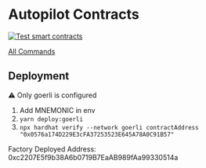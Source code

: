 # Autopilot Contracts

[![Test smart contracts](https://github.com/pcaversaccio/hardhat-project-template-ts/actions/workflows/test-contracts.yml/badge.svg)](https://github.com/pcaversaccio/hardhat-project-template-ts/actions/workflows/test-contracts.yml)

[All Commands](./README-ALL-COMMANDS.md)

## Deployment

:warning: Only goerli is configured

1. Add MNEMONIC in env
2. `yarn deploy:goerli`
3. `npx hardhat verify --network goerli contractAddress "0x0576a174D229E3cFA37253523E645A78A0C91B57"`

Factory Deployed Address: 0xc2207E5f9b38A6b0719B7EaAB989fAa99330514a
